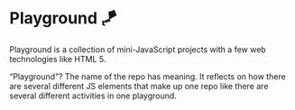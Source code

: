 # Playground 🪁
Playground is a collection of mini-JavaScript projects with a few web technologies like HTML 5. 

 “Playground”? The name of the repo has meaning. It reflects on how there are several different JS elements that make up one repo like there are several different activities in one playground. 

